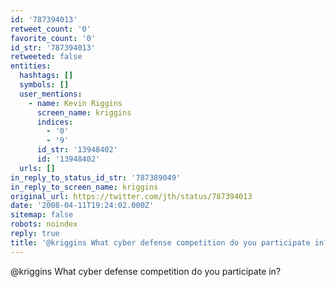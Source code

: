 ```yaml
---
id: '787394013'
retweet_count: '0'
favorite_count: '0'
id_str: '787394013'
retweeted: false
entities:
  hashtags: []
  symbols: []
  user_mentions:
    - name: Kevin Riggins
      screen_name: kriggins
      indices:
        - '0'
        - '9'
      id_str: '13948402'
      id: '13948402'
  urls: []
in_reply_to_status_id_str: '787389049'
in_reply_to_screen_name: kriggins
original_url: https://twitter.com/jth/status/787394013
date: '2008-04-11T19:24:02.000Z'
sitemap: false
robots: noindex
reply: true
title: '@kriggins What cyber defense competition do you participate in?'
---
```


@kriggins What cyber defense competition do you participate in?